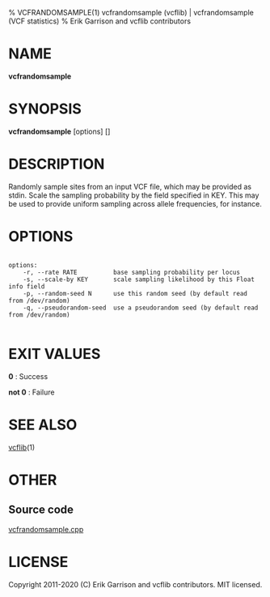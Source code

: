 % VCFRANDOMSAMPLE(1) vcfrandomsample (vcflib) | vcfrandomsample (VCF statistics)
% Erik Garrison and vcflib contributors

# NAME

**vcfrandomsample**

# SYNOPSIS

**vcfrandomsample** [options] [<vcf file>]

# DESCRIPTION

Randomly sample sites from an input VCF file, which may be provided as stdin. Scale the sampling probability by the field specified in KEY. This may be used to provide uniform sampling across allele frequencies, for instance.



# OPTIONS

```

options:
    -r, --rate RATE          base sampling probability per locus
    -s, --scale-by KEY       scale sampling likelihood by this Float info field
    -p, --random-seed N      use this random seed (by default read from /dev/random)
    -q, --pseudorandom-seed  use a pseudorandom seed (by default read from /dev/random)


```





# EXIT VALUES

**0**
: Success

**not 0**
: Failure

# SEE ALSO



[vcflib](./vcflib.md)(1)



# OTHER

## Source code

[vcfrandomsample.cpp](https://github.com/vcflib/vcflib/blob/master/src/vcfrandomsample.cpp)

# LICENSE

Copyright 2011-2020 (C) Erik Garrison and vcflib contributors. MIT licensed.

<!--
  Created with ./scripts/bin2md.rb scripts/bin2md-template.erb
-->

